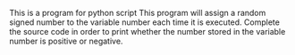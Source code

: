 This is a program for python script
This program will assign a random signed number to the variable number each time it is executed. Complete the source code in order to print whether the number stored in the variable number is positive or negative.
